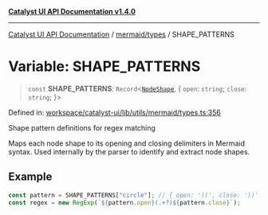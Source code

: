 [**Catalyst UI API Documentation v1.4.0**](../../../README.md)

---

[Catalyst UI API Documentation](../../../README.md) / [mermaid/types](../README.md) / SHAPE_PATTERNS

# Variable: SHAPE_PATTERNS

> `const` **SHAPE_PATTERNS**: `Record`\<[`NodeShape`](../type-aliases/NodeShape.md), \{ `open`: `string`; `close`: `string`; \}\>

Defined in: [workspace/catalyst-ui/lib/utils/mermaid/types.ts:356](https://github.com/TheBranchDriftCatalyst/catalyst-ui/blob/main/lib/utils/mermaid/types.ts#L356)

Shape pattern definitions for regex matching

Maps each node shape to its opening and closing delimiters in Mermaid syntax.
Used internally by the parser to identify and extract node shapes.

## Example

```typescript
const pattern = SHAPE_PATTERNS["circle"]; // { open: '((', close: '))' }
const regex = new RegExp(`${pattern.open}(.+?)${pattern.close}`);
```

